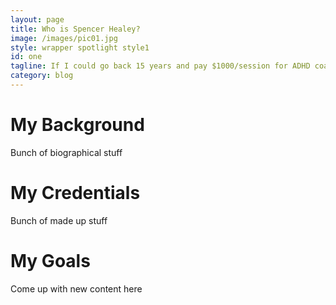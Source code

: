 ```yaml
---
layout: page
title: Who is Spencer Healey?
image: /images/pic01.jpg
style: wrapper spotlight style1
id: one
tagline: If I could go back 15 years and pay $1000/session for ADHD coaching, I would do it. I spent the first half of my life wasting time doing a thousand random things badly and never doing anything well. It was only after I had scrounged my way through a graduate degree that I found myself in an ADHD coaching office where my life completely changed.
category: blog
---
```

# My Background

Bunch of biographical stuff

# My Credentials

Bunch of made up stuff

# My Goals

Come up with new content here
